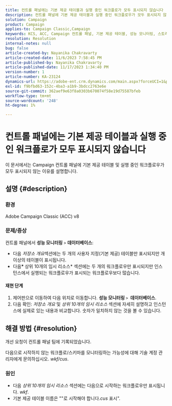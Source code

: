 ```yaml
---
title: 컨트롤 패널에는 기본 제공 테이블과 실행 중인 워크플로가 모두 표시되지 않습니다
description: 컨트롤 패널에 기본 제공 테이블과 실행 중인 워크플로우가 모두 표시되지 않는 이유를 알아봅니다.
solution: Campaign
product: Campaign
applies-to: Campaign Classic,Campaign
keywords: KCS, ACC, Campaign 컨트롤 패널, 기본 제공 테이블, 성능 모니터링, 스토리지 개요, 상위 10개 임시 리소스
resolution: Resolution
internal-notes: null
bug: false
article-created-by: Nayanika Chakravarty
article-created-date: 11/6/2023 7:58:45 PM
article-published-by: Nayanika Chakravarty
article-published-date: 11/17/2023 1:34:40 PM
version-number: 1
article-number: KA-23124
dynamics-url: https://adobe-ent.crm.dynamics.com/main.aspx?forceUCI=1&pagetype=entityrecord&etn=knowledgearticle&id=d8a9bae2-de7c-ee11-8179-6045bd006ce9
exl-id: f9bfbd63-152c-4ba3-a1b9-3bdcc2763e6e
source-git-commit: 362aef9e63f8a0303b670074f58e19d75587bfeb
workflow-type: tm+mt
source-wordcount: '248'
ht-degree: 1%

---
```


# 컨트롤 패널에는 기본 제공 테이블과 실행 중인 워크플로가 모두 표시되지 않습니다


이 문서에서는 Campaign 컨트롤 패널에 기본 제공 테이블 및 실행 중인 워크플로우가 모두 표시되지 않는 이유를 설명합니다.

## 설명 {#description}


### 환경

Adobe Campaign Classic (ACC) v8

### 문제/증상

컨트롤 패널에서 <b>성능 모니터링</b> `>`  <b>데이터베이스</b>:

- 다음 *저장소 개요*&#x200B;섹션에는 두 개의 사용자 지정(기본 제공) 테이블만 표시되지만 개 이상의 테이블이 표시됩니다.
- 다음<b>* </b>상위 10개의 임시 리소스* 섹션에는 두 개의 워크플로우만 표시되지만 인스턴스에서 실행되는 워크플로우가 표시되는 워크플로우보다 많습니다.


#### 재현 단계

1. 제어판으로 이동하여 다음 위치로 이동합니다. <b>성능 모니터링 </b>`>` <b> 데이터베이스</b>.
2. 다음 확인: *저장소 개요* 및 *상위 10개의 임시 리소스* 섹션에 자세히 설명하고 인스턴스에 실제로 있는 내용과 비교합니다. 숫자가 일치하지 않는 것을 볼 수 있습니다.



## 해결 방법 {#resolution}


개선 요청이 컨트롤 패널 팀에 기록되었습니다.

다음으로 시작하지 않는 워크플로/스키마를 모니터링하는 가능성에 대해 기술 계정 관리자에게 문의하십시오. *wkf/cus*.

### 원인

- 다음 *상위 10개의 임시 리소스* 섹션에는 다음으로 시작하는 워크플로우만 표시됩니다. *wkf*.
- 기본 제공 테이블 이름은 &quot;&quot;로 시작해야 합니다.*cus* 표시&quot;.

